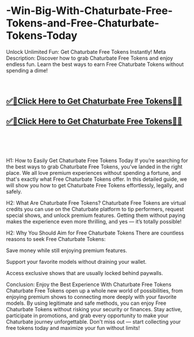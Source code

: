 # -Win-Big-With-Chaturbate-Free-Tokens-and-Free-Chaturbate-Tokens-Today

Unlock Unlimited Fun: Get Chaturbate Free Tokens Instantly!
Meta Description: Discover how to grab Chaturbate Free Tokens and enjoy endless fun. Learn the best ways to earn Free Chaturbate Tokens without spending a dime!
<br><br><br>
<b><h2><a href="https://searchoptima.org/free-chaturbate-tokens/">✅🎯Click Here to Get Chaturbate Free Tokens🎯✅</a>

</h2></b>

<b><h2><a href="https://searchoptima.org/free-chaturbate-tokens/">✅🎯Click Here to Get Chaturbate Free Tokens🎯✅</a>

</h2></b> <br><br><br>

H1: How to Easily Get Chaturbate Free Tokens Today
If you’re searching for the best ways to grab Chaturbate Free Tokens, you’ve landed in the right place. We all love premium experiences without spending a fortune, and that's exactly what Free Chaturbate Tokens offer. In this detailed guide, we will show you how to get Chaturbate Free Tokens effortlessly, legally, and safely.

H2: What Are Chaturbate Free Tokens?
Chaturbate Free Tokens are virtual credits you can use on the Chaturbate platform to tip performers, request special shows, and unlock premium features. Getting them without paying makes the experience even more thrilling, and yes — it’s totally possible!

H2: Why You Should Aim for Free Chaturbate Tokens
There are countless reasons to seek Free Chaturbate Tokens:

Save money while still enjoying premium features.

Support your favorite models without draining your wallet.

Access exclusive shows that are usually locked behind paywalls.

Conclusion: Enjoy the Best Experience With Chaturbate Free Tokens
Chaturbate Free Tokens open up a whole new world of possibilities, from enjoying premium shows to connecting more deeply with your favorite models. By using legitimate and safe methods, you can enjoy Free Chaturbate Tokens without risking your security or finances. Stay active, participate in promotions, and grab every opportunity to make your Chaturbate journey unforgettable. Don't miss out — start collecting your free tokens today and maximize your fun without limits!
